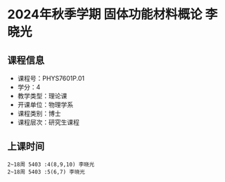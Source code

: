 # 2024年秋季学期 固体功能材料概论 李晓光






## 课程信息

- 课程号：PHYS7601P.01
- 学分：4
- 教学类型：理论课
- 开课单位：物理学系
- 课程类别：博士
- 课程层次：研究生课程

## 上课时间

```
2~18周 5403 :4(8,9,10) 李晓光
2~18周 5403 :5(6,7) 李晓光
```

